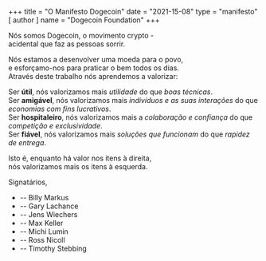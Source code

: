 +++
title = "O Manifesto Dogecoin"
date = "2021-15-08"
type = "manifesto"
[ author ]
name = "Dogecoin Foundation"
+++

Nós somos Dogecoin, o movimento crypto  -</br>
acidental que faz as pessoas sorrir.

Nós estamos a desenvolver uma moeda para o povo, </br>
e esforçamo-nos para praticar o bem todos os dias.</br>
Através deste trabalho nós aprendemos a valorizar:


Ser **útil**, nós valorizamos mais *utilidade* do que *boas técnicas*.</br>
Ser **amigável**, nós valorizamos mais *indivíduos e as suas interações* do que *economias com fins lucrativos*.</br>
Ser **hospitaleiro**, nós valorizamos mais a *colaboração e confiança* do que *competição e exclusividade*.</br>
Ser **fiável**, nós valorizamos mais *soluções que funcionam* do que *rapidez de entrega*. </br>

Isto é, enquanto há valor nos itens à direita,</br>
nós valorizamos mais os itens à esquerda.

<div class="signatories">
Signatários, 

<div class="people">

* -- Billy Markus
* -- Gary Lachance
* -- Jens Wiechers
* -- Max Keller
* -- Michi Lumin
* -- Ross Nicoll
* -- Timothy Stebbing

</div>
</div>
